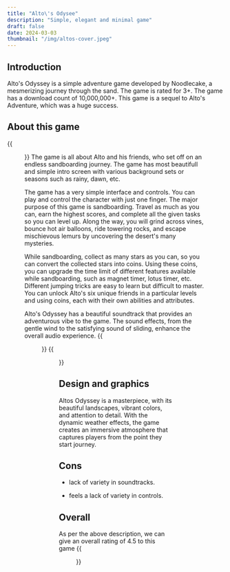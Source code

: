 ```yaml
---
title: "Alto\'s Odysee"
description: "Simple, elegant and minimal game"
draft: false
date: 2024-03-03
thumbnail: "/img/altos-cover.jpeg"
---
```

## Introduction

Alto's Odyssey is a simple adventure game developed by Noodlecake, a mesmerizing journey through the sand. The game is rated for 3+. The game has a download count of 10,000,000+. This game is a sequel to Alto's Adventure, which was a huge success. 
## About this game
{{<figure src = "photo4.jpeg" caption = "A still from the game">}}
The game is all about Alto and his friends, who set off on an endless sandboarding journey. The game has most beautifull and simple intro screen with various background sets or seasons such as rainy, dawn, etc.

The game has a very simple interface and controls. You can play and control the character with just one finger. The major purpose of this game is sandboarding. Travel as much as you can, earn the highest scores, and complete all the given tasks so you can level up. Along the way, you will grind across vines, bounce hot air balloons, ride towering rocks, and escape mischievous lemurs by uncovering the desert's many mysteries.

While sandboarding, collect as many stars as you can, so you can convert the collected stars into coins. Using these coins, you can upgrade the time limit of different features available while sandboarding, such as magnet timer, lotus timer, etc. Different jumping tricks are easy to learn but difficult to master. You can unlock Alto's six unique friends in a particular levels and using coins, each with their own abilities and attributes.

Alto's Odyssey has a beautiful soundtrack that provides an adventurous vibe to the game. The sound effects, from the gentle wind to the satisfying sound of sliding, enhance the overall audio experience.
{{<figure src = "photo3.jpeg" caption = "You can also choose a wide range of characters/avatars">}}
{{<figure src = "photo1.jpeg" caption = "A menu in the game that lets you choose a destination">}}
## Design and graphics

Altos Odyssey is a masterpiece, with its beautiful landscapes, vibrant colors, and attention to detail. With the dynamic weather effects, the game creates an immersive atmosphere that captures players from the point they start journey. 

## Cons

- lack of variety in soundtracks.

- feels a lack of variety in controls.
 ## Overall

As per the above description, we can give an overall rating of 4.5 to this game
{{<figure src = "photo2.jpeg" caption = "Workshop section of the game - Here you can buy items and upgrade things">}}
